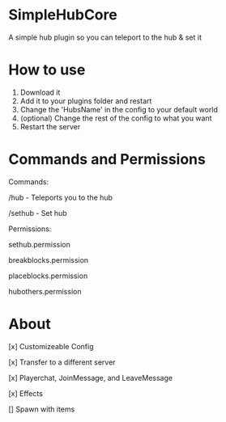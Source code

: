 # SimpleHubCore
A simple hub plugin so you can teleport to the hub & set it
# How to use
1. Download it
2. Add it to your plugins folder and restart
3. Change the 'HubsName' in the config to your default world
4. (optional) Change the rest of the config to what you want
5. Restart the server
# Commands and Permissions
Commands:
  
  /hub - Teleports you to the hub
   
   
  /sethub - Set hub
  
  
Permissions:
  
  sethub.permission
  
  
  breakblocks.permission
  
  
  placeblocks.permission
  
  
  hubothers.permission
# About
[x] Customizeable Config

[x] Transfer to a different server

[x] Playerchat, JoinMessage, and LeaveMessage

[x] Effects

[] Spawn with items
